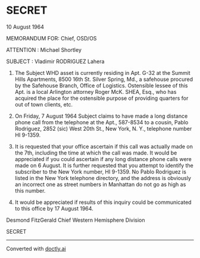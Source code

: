 # SECRET

10 August 1964

MEMORANDUM FOR: Chief, OSD/OS

ATTENTION : Michael Shortley

SUBJECT : Vladimir RODRIGUEZ Lahera

1.  The Subject WHD asset is currently residing in Apt. G-32 at the Summit Hills Apartments, 8500 16th St.
    Silver Spring, Md., a safehouse procured by the Safehouse Branch, Office of Logistics. Ostensible lessee of this Apt. is a local Arlington attorney Roger McK. SHEA, Esq., who has acquired the place for the ostensible purpose of providing quarters for out of town clients, etc.

2.  On Friday, 7 August 1964 Subject claims to have made a long distance phone call from the telephone at the Apt., 587-8534 to a cousin, Pablo Rodriguez, 2852 (sic) West 20th St., New York, N. Y., telephone number HI 9-1359.

3.  It is requested that your office ascertain if this call was actually made on the 7th, including the time at which the call was made. It would be appreciated if you could ascertain if any long distance phone calls were made on 6 August. It is further requested that you attempt to identify the subscriber to the New York number, HI 9-1359. No Pablo Rodriguez is listed in the New York telephone directory, and the address is obviously an incorrect one as street numbers in Manhattan do not go as high as this number.

4.  It would be appreciated if results of this inquiry could be communicated to this office by 17 August 1964.

Desmond FitzGerald
Chief
Western Hemisphere Division

SECRET


---
Converted with [doctly.ai](https://doctly.ai)